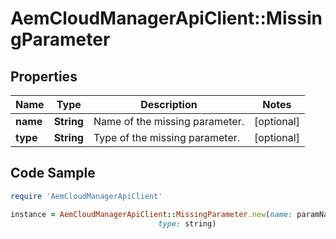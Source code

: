 # AemCloudManagerApiClient::MissingParameter

## Properties

Name | Type | Description | Notes
------------ | ------------- | ------------- | -------------
**name** | **String** | Name of the missing parameter. | [optional] 
**type** | **String** | Type of the missing parameter. | [optional] 

## Code Sample

```ruby
require 'AemCloudManagerApiClient'

instance = AemCloudManagerApiClient::MissingParameter.new(name: paramName,
                                 type: string)
```



